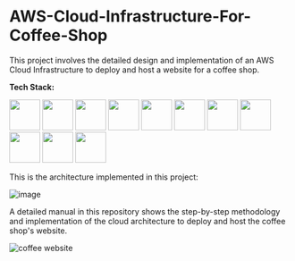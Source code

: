 # AWS-Cloud-Infrastructure-For-Coffee-Shop
This project involves the detailed design and implementation of an AWS Cloud Infrastructure to deploy and host a website for a coffee shop.

**Tech Stack:**

<img src = "https://github.com/super-fz/AWS-Cloud-Infrastructure-For-Coffee-Shop/assets/122122054/33fb9b53-0239-430b-8cea-36936f32f407" height = "55">
<img src = "https://github.com/super-fz/AWS-Cloud-Infrastructure-For-Coffee-Shop/assets/122122054/b77978e4-0e77-46b3-8667-30c004733f81" height = "55">
<img src = "https://github.com/super-fz/AWS-Cloud-Infrastructure-For-Coffee-Shop/assets/122122054/dcacd5c1-cb27-4a2c-a6ff-71fd5c18cb32" height = "55">
<img src = "https://github.com/super-fz/AWS-Cloud-Infrastructure-For-Coffee-Shop/assets/122122054/d55118b4-5706-4d58-8c5a-8d7eafa43433" height = "55">
<img src = "https://github.com/super-fz/AWS-Cloud-Infrastructure-For-Coffee-Shop/assets/122122054/200c6442-7bac-4f83-ae42-c92a9eb1b099" height = "55">
<img src = "https://github.com/super-fz/AWS-Cloud-Infrastructure-For-Coffee-Shop/assets/122122054/6d6449cd-8ace-4b63-a205-34335a76b6ee" height = "55">
<img src = "https://github.com/super-fz/AWS-Cloud-Infrastructure-For-Coffee-Shop/assets/122122054/f39f1ff7-1ed8-451f-af55-15d17583d046" height = "55">
<img src = "https://github.com/super-fz/AWS-Cloud-Infrastructure-For-Coffee-Shop/assets/122122054/6d04831e-6d06-40ea-b228-638f211db353" height = "55">
<img src = "https://github.com/super-fz/AWS-Cloud-Infrastructure-For-Coffee-Shop/assets/122122054/3c03592d-be99-4fc1-a5c5-722a0b4edadf" height = "55">
<img src = "https://github.com/super-fz/AWS-Cloud-Infrastructure-For-Coffee-Shop/assets/122122054/a5b722a1-72b2-4239-b3f6-de4e3e2ff080" height = "55">
<img src = "https://github.com/super-fz/AWS-Cloud-Infrastructure-For-Coffee-Shop/assets/122122054/63f5c854-7de2-4cfd-a169-8da11d7d8638" height = "55">

This is the architecture implemented in this project:

![image](https://github.com/super-fz/AWS-Cloud-Infrastructure-For-Coffee-Shop/assets/122122054/3f81864f-ef0a-49b9-8aaf-d4923fdde173)


A detailed manual in this repository shows the step-by-step methodology and implementation of the cloud architecture to deploy and host the coffee shop's website.

![coffee website](https://github.com/super-fz/AWS-Cloud-Infrastructure-For-Coffee-Shop/assets/122122054/e0497fc7-67c6-4779-8356-4cf94e13b264)


